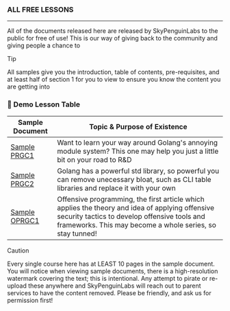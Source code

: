 ### ALL FREE LESSONS
---

All of the documents released here are released by SkyPenguinLabs to the public for free of use! This is our way of giving back to the community and giving 
people a chance to 

> [!TIP]
> All samples give you the introduction, table of contents, pre-requisites, and at least half of section 1 for you to view to ensure you know the content you are getting into

### 📑 Demo Lesson Table 

| Sample Document | Topic & Purpose of Existence |
|------|---------|
| [Sample PRGC1](./%5BSAMPLE%5D%20PRGC1%20-%20Go%20Modules%20In%20Depth%20For%20Beginners%20%5BSAMPLE%5D.pdf) | Want to learn your way around Golang's annoying module system? This one may help you just a little bit on your road to R&D |
| [Sample PRGC2](./%5BSAMPLE%5D%20PRGC2%20-%20Learn%20How%20To%20Utilize%20Go's%20STD%20Lib%20To%20Optimize%20Applications%20%5BSAMPLE%5D.pdf) | Golang has a powerful std library, so powerful you can remove unecessary bloat, such as CLI table libraries and replace it with your own |
| [Sample OPRGC1](./%5BSAMPLE%5D%20OPRGC1%20-%20Proper%20Offensive%20Tooling%20%26%20Development%20Introduction%20%5BSAMPLE%5D.pdf) | Offensive programming, the first article which applies the theory and idea of applying offensive security tactics to develop offensive tools and frameworks. This may become a whole series, so stay tunned! |





> [!CAUTION]
> Every single course here has at LEAST 10 pages in the sample document. You will notice when viewing sample documents, there is a high-resolution watermark covering the text; this is intentional. Any attempt to pirate or re-upload these anywhere and SkyPenguinLabs will reach out to parent services to have the content removed. Please be friendly, and ask us for permission first!  


